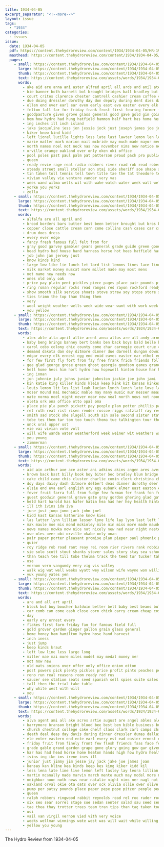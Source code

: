 ```yaml
---
title: 1934-04-05
excerpt_separator: "<!--more-->"
layout: issue
tags:
  - "1934"
categories:
  - issues
issue:
  date: 1934-04-05
  pdf: https://content.thehydroreview.com/content/1934/1934-04-05/HR-1934-04-05.pdf
  masthead: https://content.thehydroreview.com/content/1934/1934-04-05/masthead/HR-1934-04-05.jpg
  pages:
    - small: https://content.thehydroreview.com/content/1934/1934-04-05/small/HR-1934-04-05-01.jpg
      large: https://content.thehydroreview.com/content/1934/1934-04-05/large/HR-1934-04-05-01.jpg
      thumb: https://content.thehydroreview.com/content/1934/1934-04-05/thumbnails/HR-1934-04-05-01.jpg
      text: https://content.thehydroreview.com/assets/words/1934/1934-04-05/HR-1934-04-05-01.txt
      words:
        - ake aid are anna ani aster alfred april all ards and anil ater apple ain adkins aud archie
        - bie banner both barnett bol brought bridges ball bradley but barbe best bob bound been bass burg boys business broadway began burkhalter bales bridgeport begin born banks bridge ben bank bean barrymore brilliant burgman bers blue bigger back barber bixler box board better
        - court crites clarence chester cantrell cashier cream coffee city class can church criss cor calvin christopher clinton county care creek cox canyon chelf cone car chis cheyenne chittenden cine clifford cast couch child cecil cost camp came
        - due doing dressler dorothy day don deputy during dent dies dash down death done driver daughter days doro dressing daughters
        - ellen end ever earl ear even early east eva easter every elk
        - felton fall far for friday frank frost first fearing former folks friends frum farms foreman figures flo ford forget fury flood from few fenter
        - goodpasture given grove glass general good gave gold gin going george grounds grade gilchrist
        - hom how hydro had hung hatfield hammon half hart has homa her hay hold heaton hand hinton helen hall high hot hurt hight heard him held hands hes home
        - ing inches ill inch island
        - jake jacqueline jess jon jessie jock just joseph james joe junior
        - kiker know kind kidd
        - left lionel lucille lights loss late last lawter lemon len lock lilie leader line lucius lorn learn lace leedy
        - marie matter mark marion mail mcbride may much made mayor meo model mach major munch monday march mire morning miss madi man miles members merle mills mom middle more many moment mayne men manner miller
        - north names noel not neck nas now november nims new notice neel night nigh nowka near
        - orville orange oakland over only oken oki office
        - pool poles past paul palm pat patterson proud pack pro public paper port part pearl park pitzer point por pos people pope pound president piece peal person pair present path pie
        - queen
        - ready revie rage real radio robbers river road rob read robertson roland running ruby roger reber richar rattle rinearson roy rock rather ran room richard
        - steady street small stellar son stai side sheriff soe shape sleep salad strong stolen send storms service second seen san sunday six screen sedan schoo state stoves sturgill sparks still shown storm south space sister stella see scarce store song standing september station special saturday schools session sale stove solo stock she stuff surgeon school
        - tin taken toll tennis tell town title tae the tat theodore tea them times then too toval tol tho thur table townsend than
        - vivian valley vie venture vander very vas
        - wees wand wilma wells wil with wake watch water week wall well will west williams window washita walk weit weak waris work was wool western worst weather working weeks wayne wind went waller
        - yorke you yorks
        - zella
    - small: https://content.thehydroreview.com/content/1934/1934-04-05/small/HR-1934-04-05-02.jpg
      large: https://content.thehydroreview.com/content/1934/1934-04-05/large/HR-1934-04-05-02.jpg
      thumb: https://content.thehydroreview.com/content/1934/1934-04-05/thumbnails/HR-1934-04-05-02.jpg
      text: https://content.thehydroreview.com/assets/words/1934/1934-04-05/HR-1934-04-05-02.txt
      words:
        - alfalfa are all april and
        - brood borders bars butter best been better brought but bros bay ben box bridge boys buy bottoms bread beans blue big bulk black
        - copper close cattle cream corn come collins cash cases car crystal coffee cheap can
        - drum does dress
        - every ever edge
        - fancy fresh famous full felt from for
        - gray good garvey gambler gears general grade guide green goods grounds
        - head hydro had house hand harness horse hot hees hatfield hardware hays high has
        - job john jam jersey just
        - know kinds kind
        - large low like lie lunch let lard list lemons lines lace line
        - milk market money muscat mare millet made may most mens
        - not name new needs now
        - ones old only oak
        - price pay plain pent pickles piece pages place pair pounds pillow part plenty per
        - ring roman regular rocks read ranges red rayon rockford ready rose
        - show smooth silk service shoats stove straw soy stops store scott suits sale stange spring sudan small sugar smith special shirts style stripe shown short seed size stock soon saturday swagger socks see sell set stands sheets save sorrel
        - ties trimm the top than thing them
        - very
        - wool weight weather wells weck wide wear want with work week wish way will wife wilbur white wit
        - you yellow
    - small: https://content.thehydroreview.com/content/1934/1934-04-05/small/HR-1934-04-05-03.jpg
      large: https://content.thehydroreview.com/content/1934/1934-04-05/large/HR-1934-04-05-03.jpg
      thumb: https://content.thehydroreview.com/content/1934/1934-04-05/thumbnails/HR-1934-04-05-03.jpg
      text: https://content.thehydroreview.com/assets/words/1934/1934-04-05/HR-1934-04-05-03.txt
      words:
        - alex able alta april allie arent anna altus are all andy arnett alice arthur albert agnes aid aster and
        - baby beng brings bahney bert banks ben back boys bald belle bet buckmaster bertha beatrice book bigger billy best bank boschert bond betty bearry brooks bonnie birth barry bran branson billey burkhalter bills brother business but bary bonds blanchard bobby bur bill better been berry
        - carol cobo colony chic county come char carnegie court crue class carman charlie clear can clerk colo city coffee creason crown cash charlotte combs close claud clarence caddo clement cashier chilli cronk corrine carl channell clinton
        - demand dakota dan dey ditmore dinner due darnell dungan downing duncan days dinn dick day daughter denver denison doris death dunnington dalke delozier during deon
        - edgar every elk ernest egg end enid eaves easter ear ethel entz ery edna eddie edwards
        - for few first fly fort from fay free frank frida friends foll farm flower fancher folk fam foss friday folks fan fund
        - gee glad george grose green ghost georgia goodson games grand good guest group grove gon governor gill greg gregg geary glass
        - hell home hess him hort hydro how hopewell hinton house har harding hom halter harry harley hunting hair helen hor hunt hammons heart henry hine hope has henke hundred her had
        - ing inman
        - jon johnnie july johns junior johnston jackie joe john jami
        - kin katie king killer kinds klein keep kink kit kansas kinkead kluver klassen kis karl kimbro
        - louis lemon lit les list leah lucian lynch lunch late love lat left lane lee let last later long lloyd lydia life leo larger ler like
        - moser mound mai mechanic mable may many music mur messer measles melton minnie merle march monday mond most mins manton made marcum myrick mar man mon morgan male min mapel miss mile monda mary maxton missouri masa mis miller mediate margaret mclemore
        - nate norma noel night never near new neal north news not noon needs ner
        - oleta ork ona office otto opal oma
        - place pie pla punch pickett pay people plan potter phillip past peress pent present powell
        - ret ruth real rist risen render roscoe riggs ratzlaff ray res
        - smith sad stock she slagell south sin sale second sister state stocks son saturday schools sam soprano stocker standard sat spain scripture soon school stamp sung show sun sid sermon send salary seale sheff sullivan service sunday surplus sill summer smithey strong supper states simple sutton sells susi shall sick
        - tobe tes them tar tom too touch thoma tue talkington tour theo tan taylor theron townsend thi tips tax thie teacher thom tho treasure the
        - unck ural upper ust
        - vie vai vivian vote voll
        - will wife wanda water weatherford week weiner wit weathers watson world watch wilberg word way wells wei was west waters wilson well wilma with work
        - you young
        - zimmerman
    - small: https://content.thehydroreview.com/content/1934/1934-04-05/small/HR-1934-04-05-04.jpg
      large: https://content.thehydroreview.com/content/1934/1934-04-05/large/HR-1934-04-05-04.jpg
      thumb: https://content.thehydroreview.com/content/1934/1934-04-05/thumbnails/HR-1934-04-05-04.jpg
      text: https://content.thehydroreview.com/assets/words/1934/1934-04-05/HR-1934-04-05-04.txt
      words:
        - aid ain arthur axe ace aster ani adkins akins angen ares aver able ann ary arm ane and ast all angie aul aud albert are appleman annie art ave
        - brown back bast billy book boy biter bec bradley blum bridge but bernie broad best bring bloom bort business ben better boschert brain bickell bin beulah baby baek bun bert bethel ber brought bry bae buy been bah
        - cake child came chis cluster charlie comin clerk christina chall creek carver church city christine col cole can charles class coffey clinton corn clarence cedar calhoun corbett chet cant cope canis crosswhite chan car cons cea current clark cobb coe coll
        - doy days daisy dash ditmore delbert deas dinner dorothy deer david demand day diner daughter davide
        - elsie end eva earl english ery egy eubank elmer east easton ent edwards easter eula ell
        - fever fruit farra full from fudge few furman fer frank fon fern fred fry farrell friday folly first
        - guest goodwin general grave gate gray gordon ghering glad gat good grant grade gall given gleason gibbs grace gilmore griffin gilchrist gun
        - held hart harold has hafer hatin hea had her hey health hinton hudson home hain homa hydro hainline hardee him high house hin haskins how
        - ill ith ivins ida iva
        - june just jump juno jack john joel
        - kidd kast kansas katherine know kies
        - las latter lynn lillian lesson lyne life lay lyon last left list lona little leet lenk leonard louie long
        - mak maule moe mis mond mckinley mile min miss more made maude mapel much many miner miles male mon melvin modesta morning melba messimer mae mattes
        - news names nowka now nice not nicely new ned near night neste north natt
        - ose oles over obi orville okabe only onan
        - pair paper porter pleasant promise plan pieper paul phoenix prier pack pose people pet pat pare person pent peal pie pinger poster part piano
        - quier
        - roy ridge rob road rant reay rei room rier rivers rank robbins rope rox rie robert renter rise rack robertson ryan raymond reel race randolph
        - sie solo scott stout shanks stover sales story stay sea school sick sis strade sigh say sone sic service shea supper sing sparks sturgis state scholar smith sheen son sunda sees sion side schol shy saturday she stein sue suri sunrise see seon stand soni slot sylvester sit simpson sunday seat
        - than teach tee till tobe thelma track the teed tur tucker take them thing ted tat throw tees thomas thomason tie then team
        - use
        - vernon vern vangundy very vig vis valley
        - walk wig wat well weeks wyatt wey wilson wife wayne won williams walson wild worley whiteley william willan weldon week world winkleman wies was with wit went will
        - yuk young yates yen
    - small: https://content.thehydroreview.com/content/1934/1934-04-05/small/HR-1934-04-05-05.jpg
      large: https://content.thehydroreview.com/content/1934/1934-04-05/large/HR-1934-04-05-05.jpg
      thumb: https://content.thehydroreview.com/content/1934/1934-04-05/thumbnails/HR-1934-04-05-05.jpg
      text: https://content.thehydroreview.com/assets/words/1934/1934-04-05/HR-1934-04-05-05.txt
      words:
        - are and all art april
        - block but buy boucher baldwin better belt baby best beans bulk
        - car comb can come cash close corn chick carry cream cheap cost coach chairs cabbage
        - day
        - early ery ernest every
        - flakes first farm friday fan for famous field full
        - gold grover garden ginger gallon grain glass general
        - home honey ham hamilton hydro hose hand harvest
        - inch iness
        - just jump
        - keep kinds kraut
        - left low line less large long
        - miller mae mai more miles model may medal money mer
        - not now new
        - old oats onions over offer only office onion otton
        - post powers pick plenty pickles price profit pinto peaches pears pound place plants per pounds
        - reno run real reasons room ready red rus
        - saucer see station seats seed spanish sell spies suite sales saturday stock sem special seeds south selling sutton short sale sour sugar
        - tall then the trial take table
        - why white west with will
        - you
    - small: https://content.thehydroreview.com/content/1934/1934-04-05/small/HR-1934-04-05-06.jpg
      large: https://content.thehydroreview.com/content/1934/1934-04-05/large/HR-1934-04-05-06.jpg
      thumb: https://content.thehydroreview.com/content/1934/1934-04-05/thumbnails/HR-1934-04-05-06.jpg
      text: https://content.thehydroreview.com/assets/words/1934/1934-04-05/HR-1934-04-05-06.txt
      words:
        - alva agent ami all ake acres artie august are angel ables ale arey age ask asa alt april and ard ani
        - barrymore branson bright blood bee best ben bible business burgman butler beck back boschert bea brides bure but body begin bult buy blue battles bulk bone bride burnett been battle barnard brother broadway block bring bean bom bottom both brick bie board butt baptist box
        - church chestnut college cake chelf class clark carl camps christ cee cruse clinton choice can crown city cast christopher cares colony come car cottage cream cheron cousins cope cheer clarence coffee clara carter cleverly conro character cull card clash cecil came charles call crawford clock calvin coker chick colle claes
        - death deal deas day davis during dinner dressler dumas dallas dear doris degree director dene due david don demand delia daughter done dark dozier daughters drag ditmore
        - ele enter eastern end ente earl every est ead easter ernest eng ean ent edna
        - friday fruit from finely front few flesh friends faas face folks first fee flowers fand farm found finger frieda full field ford flowe for fruits frost free fed frank flakes fore felton former
        - grade gable grand garden grape gone glory going gow gar given game grapes good grass georg gad gate general guest glen
        - har has had head horse home heaton hands high how hydro health hope hoar him hens hen hearty homes haagen hamburger hodge horn happy half her henry hart happ
        - ivins ing ike ims irene ines ill
        - junior just jimmy jim jesse jay jack jake joe james joan
        - kansas kan kline kea kinds keep kes king kiker kidd kil
        - less lena late line live lemon left lasley lay leora lillian like lookeba look lloyd light loose lahoma lionel larger lal low lawton land lunch lewis lime last loving lodge later loren lady
        - martin mcanally made marvin march mente much may model more monarch morn many man mans melba measles miller male miles marie marriage middleton might money miss mis morning mise monday mail mai men milk mee merry
        - neighbor noon noth news near natalie night nims ner nagl not notice new needs
        - oakland orval okie ota oats over ock olivia ollie ower olive
        - pump per patsy pounds place paper pepe pope pitzer people pear public plant plate pauline page pearl phy pieper prayer point partner pai pastor peoples pork pleasant past plan pearly
        - queen
        - ralph robbers ringwood rabbit reynolds read rel roo rader rock regular ruggles ruhl rowan ray ready riese rice rook roy richard road riba rey run royal ree reber
        - six seo sear sorrel stage soe sedan senter salad sau seed senior score summer save small stange spear star stallion smith subject see show san school style son space state seat sun sister sermon study sale south saturday said soon sunday smiles service spoon sylvester street sie standard shall she sweet season special sath sit station shanks sou sparks smooth sir
        - tae thea thay trotter trees team tran tips than tag taken toward tail tindel till tiger the tee test taylor too town texas tice tow tat take times them tea train
        - usi
        - vail van virgil vernon vied vith very voice
        - weeks wellman winnings wate west was will wait while willing wong wilson win water western worlds weatherford wesley white williams work worms wever won want washington word wat with weak words week welcome wharton
        - yellow you young
---
```


The Hydro Review from 1934-04-05

<!--more-->

